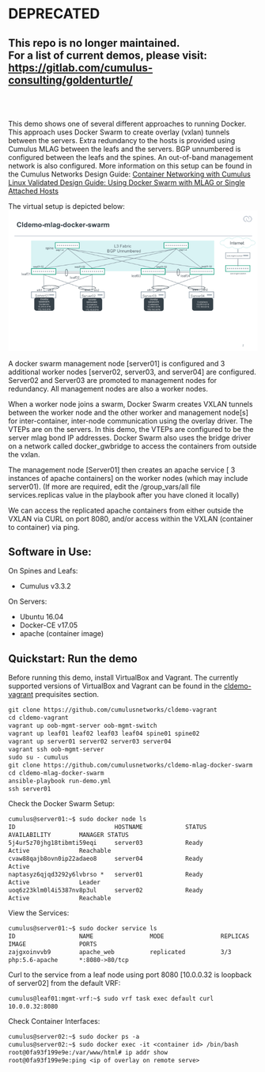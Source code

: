 # DEPRECATED
## This repo is no longer maintained.<br>For a list of current demos, please visit:<br>https://gitlab.com/cumulus-consulting/goldenturtle/<br><br><br>

This demo shows one of several different approaches to running Docker. This approach uses Docker Swarm to create overlay (vxlan) tunnels between the servers.   Extra redundancy to the hosts is provided using Cumulus MLAG between the leafs and the servers.  BGP unnumbered is configured between the leafs and the spines. An out-of-band management network is also configured.  More information on this setup can be found in the Cumulus Networks Design Guide: [Container Networking with Cumulus Linux Validated Design Guide: Using Docker Swarm with MLAG or Single Attached Hosts](https://cumulusnetworks.com/learn/web-scale-networking-resources/validated-design-guides/Container-with-VXLAN-and-Docker-Swarm-with-MLAG-or-single-attached-to-the-hosts/)


The virtual setup is depicted below:
![Virtual  Demo Topology](https://github.com/CumulusNetworks/cldemo-mlag-docker-swarm/blob/master/cldemo-mlag-docker-swarm.png)

A docker swarm management node [server01] is configured and 3 additional worker nodes [server02, server03, and server04] are configured. Server02 and Server03 are promoted to management nodes for redundancy.  All management nodes are also a worker nodes. 

When a worker node joins a swarm, Docker Swarm creates VXLAN tunnels between the worker node and the other worker and management node[s] for inter-container, inter-node communication using the overlay driver.  The VTEPs are on the servers. In this demo, the VTEPs are configured to be the server mlag bond IP addresses.  Docker Swarm also uses the bridge driver on a network called docker_gwbridge to access the containers from outside the vxlan.  

The management node [Server01] then creates an apache service [ 3 instances of apache containers] on the worker nodes (which may include server01). (If more are required, edit the /group_vars/all file services.replicas value in the playbook after you have cloned it locally)

We can access the replicated apache containers from either outside the VXLAN via CURL on port 8080, and/or access within the VXLAN (container to container) via ping. 

Software in Use:
----------------

On Spines and Leafs:

 - Cumulus v3.3.2

On Servers:

 - Ubuntu 16.04 
 - Docker-CE v17.05 
 - apache (container image)
  

Quickstart: Run the demo
------------------------

Before running this demo, install VirtualBox and Vagrant. The currently supported versions of VirtualBox and Vagrant can be found in the [cldemo-vagrant](https://github.com/CumulusNetworks/cldemo-vagrant) prequisites section.
 

    git clone https://github.com/cumulusnetworks/cldemo-vagrant
    cd cldemo-vagrant
    vagrant up oob-mgmt-server oob-mgmt-switch
    vagrant up leaf01 leaf02 leaf03 leaf04 spine01 spine02
    vagrant up server01 server02 server03 server04
    vagrant ssh oob-mgmt-server
    sudo su - cumulus
    git clone https://github.com/cumulusnetworks/cldemo-mlag-docker-swarm
    cd cldemo-mlag-docker-swarm
    ansible-playbook run-demo.yml
    ssh server01
    
    
Check the Docker Swarm Setup:

    cumulus@server01:~$ sudo docker node ls
    ID                            HOSTNAME            STATUS              AVAILABILITY        MANAGER STATUS
    5j4ur5z70jhg18tibmti59eqi     server03            Ready               Active              Reachable
    cvaw88qajb8ovn0ip22adaeo8     server04            Ready               Active              
    naptasyz6qjqd3292y6lvbrso *   server01            Ready               Active              Leader
    uoq6z23klm0l4i5387nv8p3ul     server02            Ready               Active              Reachable

    


View the Services:

    cumulus@server01:~$ sudo docker service ls
    ID                  NAME                MODE                REPLICAS            IMAGE               PORTS 
    zajgxoinvvb9        apache_web          replicated          3/3                 php:5.6-apache      *:8080->80/tcp
    

Curl to the service from a leaf node using port 8080 [10.0.0.32 is loopback of server02] from the default VRF:

    cumulus@leaf01:mgmt-vrf:~$ sudo vrf task exec default curl 10.0.0.32:8080
    

Check Container Interfaces:

    cumulus@server02:~$ sudo docker ps -a
    cumulus@server02:~$ sudo docker exec -it <container id> /bin/bash
    root@0fa93f199e9e:/var/www/html# ip addr show
    root@0fa93f199e9e:ping <ip of overlay on remote serve>
    





